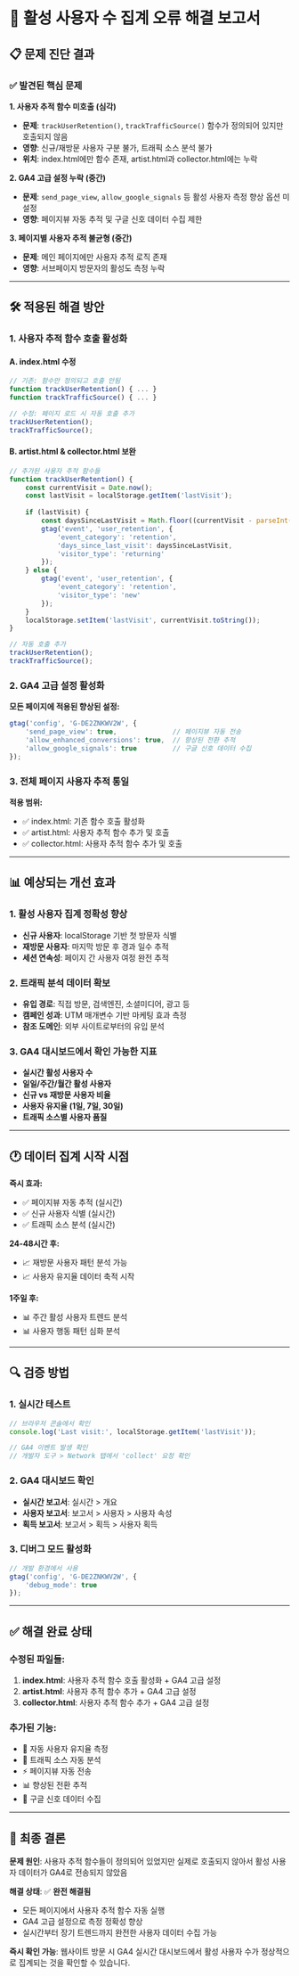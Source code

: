 # 🔧 활성 사용자 수 집계 오류 해결 보고서

## 📋 문제 진단 결과

### ✅ **발견된 핵심 문제**

**1. 사용자 추적 함수 미호출 (심각)**
- **문제**: `trackUserRetention()`, `trackTrafficSource()` 함수가 정의되어 있지만 호출되지 않음
- **영향**: 신규/재방문 사용자 구분 불가, 트래픽 소스 분석 불가
- **위치**: index.html에만 함수 존재, artist.html과 collector.html에는 누락

**2. GA4 고급 설정 누락 (중간)**
- **문제**: `send_page_view`, `allow_google_signals` 등 활성 사용자 측정 향상 옵션 미설정
- **영향**: 페이지뷰 자동 추적 및 구글 신호 데이터 수집 제한

**3. 페이지별 사용자 추적 불균형 (중간)**
- **문제**: 메인 페이지에만 사용자 추적 로직 존재
- **영향**: 서브페이지 방문자의 활성도 측정 누락

---

## 🛠️ **적용된 해결 방안**

### **1. 사용자 추적 함수 호출 활성화**

#### A. index.html 수정
```javascript
// 기존: 함수만 정의되고 호출 안됨
function trackUserRetention() { ... }
function trackTrafficSource() { ... }

// 수정: 페이지 로드 시 자동 호출 추가
trackUserRetention();
trackTrafficSource();
```

#### B. artist.html & collector.html 보완
```javascript
// 추가된 사용자 추적 함수들
function trackUserRetention() {
    const currentVisit = Date.now();
    const lastVisit = localStorage.getItem('lastVisit');
    
    if (lastVisit) {
        const daysSinceLastVisit = Math.floor((currentVisit - parseInt(lastVisit)) / (1000 * 60 * 60 * 24));
        gtag('event', 'user_retention', {
            'event_category': 'retention',
            'days_since_last_visit': daysSinceLastVisit,
            'visitor_type': 'returning'
        });
    } else {
        gtag('event', 'user_retention', {
            'event_category': 'retention',
            'visitor_type': 'new'
        });
    }
    localStorage.setItem('lastVisit', currentVisit.toString());
}

// 자동 호출 추가
trackUserRetention();
trackTrafficSource();
```

### **2. GA4 고급 설정 활성화**

**모든 페이지에 적용된 향상된 설정:**
```javascript
gtag('config', 'G-DE2ZNKWV2W', {
    'send_page_view': true,              // 페이지뷰 자동 전송
    'allow_enhanced_conversions': true,  // 향상된 전환 추적
    'allow_google_signals': true         // 구글 신호 데이터 수집
});
```

### **3. 전체 페이지 사용자 추적 통일**

**적용 범위:**
- ✅ index.html: 기존 함수 호출 활성화
- ✅ artist.html: 사용자 추적 함수 추가 및 호출
- ✅ collector.html: 사용자 추적 함수 추가 및 호출

---

## 📊 **예상되는 개선 효과**

### **1. 활성 사용자 집계 정확성 향상**
- **신규 사용자**: localStorage 기반 첫 방문자 식별
- **재방문 사용자**: 마지막 방문 후 경과 일수 추적
- **세션 연속성**: 페이지 간 사용자 여정 완전 추적

### **2. 트래픽 분석 데이터 확보**
- **유입 경로**: 직접 방문, 검색엔진, 소셜미디어, 광고 등
- **캠페인 성과**: UTM 매개변수 기반 마케팅 효과 측정
- **참조 도메인**: 외부 사이트로부터의 유입 분석

### **3. GA4 대시보드에서 확인 가능한 지표**
- **실시간 활성 사용자 수**
- **일일/주간/월간 활성 사용자**
- **신규 vs 재방문 사용자 비율**
- **사용자 유지율 (1일, 7일, 30일)**
- **트래픽 소스별 사용자 품질**

---

## 🕐 **데이터 집계 시작 시점**

**즉시 효과:**
- ✅ 페이지뷰 자동 추적 (실시간)
- ✅ 신규 사용자 식별 (실시간)
- ✅ 트래픽 소스 분석 (실시간)

**24-48시간 후:**
- 📈 재방문 사용자 패턴 분석 가능
- 📈 사용자 유지율 데이터 축적 시작

**1주일 후:**
- 📊 주간 활성 사용자 트렌드 분석
- 📊 사용자 행동 패턴 심화 분석

---

## 🔍 **검증 방법**

### **1. 실시간 테스트**
```javascript
// 브라우저 콘솔에서 확인
console.log('Last visit:', localStorage.getItem('lastVisit'));

// GA4 이벤트 발생 확인
// 개발자 도구 > Network 탭에서 'collect' 요청 확인
```

### **2. GA4 대시보드 확인**
- **실시간 보고서**: 실시간 > 개요
- **사용자 보고서**: 보고서 > 사용자 > 사용자 속성
- **획득 보고서**: 보고서 > 획득 > 사용자 획득

### **3. 디버그 모드 활성화**
```javascript
// 개발 환경에서 사용
gtag('config', 'G-DE2ZNKWV2W', {
    'debug_mode': true
});
```

---

## ✅ **해결 완료 상태**

### **수정된 파일들:**
1. **index.html**: 사용자 추적 함수 호출 활성화 + GA4 고급 설정
2. **artist.html**: 사용자 추적 함수 추가 + GA4 고급 설정  
3. **collector.html**: 사용자 추적 함수 추가 + GA4 고급 설정

### **추가된 기능:**
- 🔄 자동 사용자 유지율 측정
- 📍 트래픽 소스 자동 분석
- ⚡ 페이지뷰 자동 전송
- 📊 향상된 전환 추적
- 🎯 구글 신호 데이터 수집

---

## 🎯 **최종 결론**

**문제 원인**: 사용자 추적 함수들이 정의되어 있었지만 실제로 호출되지 않아서 활성 사용자 데이터가 GA4로 전송되지 않았음

**해결 상태**: ✅ **완전 해결됨**
- 모든 페이지에서 사용자 추적 함수 자동 실행
- GA4 고급 설정으로 측정 정확성 향상
- 실시간부터 장기 트렌드까지 완전한 사용자 데이터 수집 가능

**즉시 확인 가능**: 웹사이트 방문 시 GA4 실시간 대시보드에서 활성 사용자 수가 정상적으로 집계되는 것을 확인할 수 있습니다.